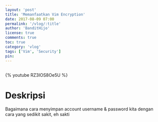 ```yaml
---
layout: 'post'
title: 'Memanfaatkan Vim Encryption'
date: 2017-08-09 07:00
permalink: '/vlog/:title'
author: 'BanditHijo'
license: true
comments: true
toc: true
category: 'vlog'
tags: ['Vim', 'Security']
pin:
---
```


<div style="margin-top:30px;"></div>

{% youtube RZ3IOS8Oe5U %}

# Deskripsi

Bagaimana cara menyimpan account username & password kita dengan cara yang sedikit sakit, eh sakti
